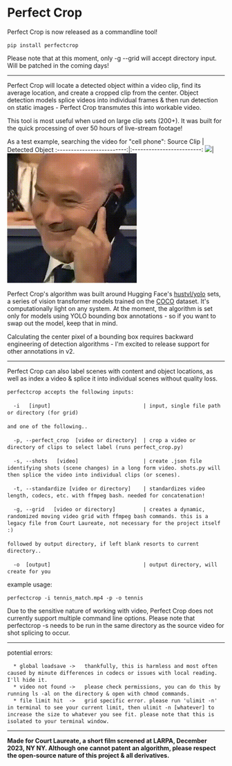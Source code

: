 # Perfect Crop

Perfect Crop is now released as a commandline tool!
```
pip install perfectcrop
```
Please note that at this moment, only -g --grid will accept directory input. Will be patched in the coming days!

---

Perfect Crop will locate a detected object within a video clip, find its average location, and create a cropped clip from the center. Object detection models splice videos into individual frames & then run detection on static images - Perfect Crop transmutes this into workable video.

This tool is most useful when used on large clip sets (200+). It was built for the quick processing of over 50 hours of live-stream footage!

As a test example, searching the video for "cell phone":
Source Clip            |  Detected Object
:-------------------------:|:-------------------------:
![](https://github.com/rebeccapicanso/perfect_crop/blob/main/readme_source.gif)| ![](https://github.com/rebeccapicanso/perfect_crop/blob/main/readme_detected.gif)

Perfect Crop's algorithm was built around Hugging Face's [hustvl/yolo](https://www.google.com/search?q=hustvl%2Fyolo-tiny&rlz=1C5CHFA_enUS997US998&oq=yolostiny+hu&gs_lcrp=EgZjaHJvbWUqCggBEAAYChgWGB4yBggAEEUYOTIKCAEQABgKGBYYHjINCAIQABiGAxiABBiKBdIBCDMwNTRqMGo0qAIAsAIA&sourceid=chrome&ie=UTF-8) sets, a series of vision transformer models trained on the [COCO](https://cocodataset.org/#home) dataset. It's computationally light on any system. At the moment, the algorithm is set only for models using YOLO bounding box annotations - so if you want to swap out the model, keep that in mind.

Calculating the center pixel of a bounding box requires backward engineering of detection algorithms - I'm excited to release support for other annotations in v2.

---
Perfect Crop can also label scenes with content and object locations, as well as index a video & splice it into individual scenes without quality loss.

```
perfectcrop accepts the following inputs:

  -i   [input]                              | input, single file path or directory (for grid)

and one of the following..

  -p, --perfect_crop  [video or directory]  | crop a video or directory of clips to select label (runs perfect_crop.py)

  -s, --shots   [video]                     | create .json file identifying shots (scene changes) in a long form video. shots.py will then splice the video into individual clips (or scenes).
  
  -t, --standardize [video or directory]    | standardizes video length, codecs, etc. with ffmpeg bash. needed for concatenation!
  
  -g, --grid   [video or directory]         | creates a dynamic, randomized moving video grid with ffmpeg bash commands. this is a legacy file from Court Laureate, not necessary for the project itself :)

followed by output directory, if left blank resorts to current directory..

  -o  [output]                              | output directory, will create for you
```
example usage:
```
perfectcrop -i tennis_match.mp4 -p -o tennis
```

Due to the sensitive nature of working with video, Perfect Crop does not currently support multiple command line options.
Please note that perfectcrop -s needs to be run in the same directory as the source video for shot splicing to occur.

---


potential errors:
```
  * global loadsave ->   thankfully, this is harmless and most often caused by minute differences in codecs or issues with local reading. I'll hide it.
  * video not found ->   please check permissions, you can do this by running ls -al on the directory & open with chmod commands.
  * file limit hit  ->   grid specific error. please run 'ulimit -n' in terminal to see your current limit, then ulimit -n [whatever] to increase the size to whatever you see fit. please note that this is isolated to your terminal window.
```

---
**Made for Court Laureate, a short film screened at LARPA, December 2023, NY NY.
Although one cannot patent an algorithm, please respect the open-source nature of this project & all derivatives.**


